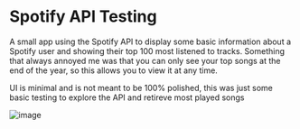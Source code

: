 # Spotify API Testing
A small app using the Spotify API to display some basic information about a Spotify user and showing their top 100 most listened to tracks. 
Something that always annoyed me was that you can only see your top songs at the end of the year, so this allows you to view it at any time.

UI is minimal and is not meant to be 100% polished, this was just some basic testing to explore the API and retireve most played songs

![image](https://user-images.githubusercontent.com/53534149/118013642-3c90b380-b34a-11eb-8987-18885fa33ea3.png)
